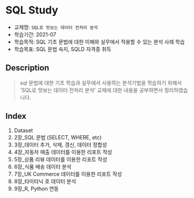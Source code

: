 # SQL Study
- 교제명: `SQL로 맛보는 데이터 전처리 분석`
- 학습기간: 2021-07
- 학습목적: SQL 기초 문법에 대한 이해와 실무에서 적용할 수 있는 분석 사례 학습
- 학습목표: SQL 문법 숙지, SQLD 자격증 취득



## Description

> sql 문법에 대한 기초 학습과 실무에서 사용하는 분석기법을 학습하기 위해서 'SQL로 맛보는 데이터 전처리 분석' 교제에 대한 내용을 공부하면서 정리하였습니다.



## Index

1. Dataset
2. 2장_SQL 문법 (SELECT, WHERE, etc)
3. 3장_데이터 추가, 삭제, 갱신, 데이터 정합성
4. 4장_자동차 매출 데이터를 이용한 리포트 작성
5. 5장_상품 리뷰 데이터를 이용한 리포트 작성
6. 6장_식품 배송 데이터 분석
7. 7장_UK Commerce 데이터를 이용한 리포트 작성
8. 8장_타이타닉 호 데이터 분석
9. 9장_R, Python 연동



